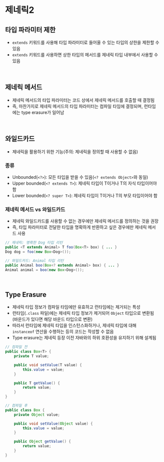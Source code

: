 # 제네릭2

## 타입 파라미터 제한
- `extends` 키워드를 사용해 타입 파라미터로 들어올 수 있는 타입의 상한을 제한할 수 있음
- `extends` 키워드를 사용하면 상한 타입의 메서드를 제네릭 타입 내부에서 사용할 수 있음

<br>

## 제네릭 메서드
- 제네릭 메서드의 타입 파라미터는 코드 상에서 제네릭 메서드를 호출할 때 결정됨
- 즉, 마찬가지로 제네릭 메서드의 타입 파라미터는 컴파일 타임에 결정되며, 런타임에는 type erasure가 일어남

<br>

## 와일드카드
- 제네릭을 활용하기 위한 기능(주의: 제네릭을 정의할 때 사용할 수 없음)

### 종류
- Unbounded(`<?>`): 모든 타입을 받을 수 있음(`<? extends Object>`와 동일)
- Upper bounded(`<? extends T>`): 제네릭 타입이 T이거나 T의 자식 타입이어야 함
- Lower bounded(`<? super T>`): 제네릭 타입이 T이거나 T의 부모 타입이어야 함

### 제네릭 메서드 vs 와일드카드
- 제네릭 와일드카드를 사용할 수 없는 경우에만 제네릭 메서드를 정의하는 것을 권장
- 즉, 타입 파라미터로 전달한 타입을 명확하게 반환하고 싶은 경우에만 제네릭 메서드 사용

```java
// 제네릭: 명확한 Dog 타입 리턴
public <T extends Animal> T foo(Box<T> box) { ... }
Dog dog = foo(new Box<Dog>());

// 와일드카드: Animal 타입 리턴
public Animal boo(Box<? extends Animal> box) { ... }
Animal animal = boo(new Box<Dog>());
```

<br>

## Type Erasure
- 제네릭 타입 정보가 컴파일 타임에만 유효하고 런타임에는 제거되는 특성
- 런타임(`.class` 파일)에는 제네릭 타입 정보가 제거되어 `Object` 타입으로 변환됨(바운드가 있다면 해당 바운드 타입으로 변환)
- 따라서 런타임에 제네릭 타입을 인스턴스화하거나, 제네릭 타입에 대해 `instanceof` 연산을 수행하는 등의 코드는 작성할 수 없음
- Type erasure는 제네릭 등장 이전 자바와의 하위 호환성을 유지하기 위해 설계됨 

```java
// 컴파일 전
public class Box<T> {
    private T value;

    public void setValue(T value) {
        this.value = value;
    }

    public T getValue() {
        return value;
    }
}

// 컴파일 후
public class Box {
    private Object value;

    public void setValue(Object value) {
        this.value = value;
    }

    public Object getValue() {
        return value;
    }
}
```